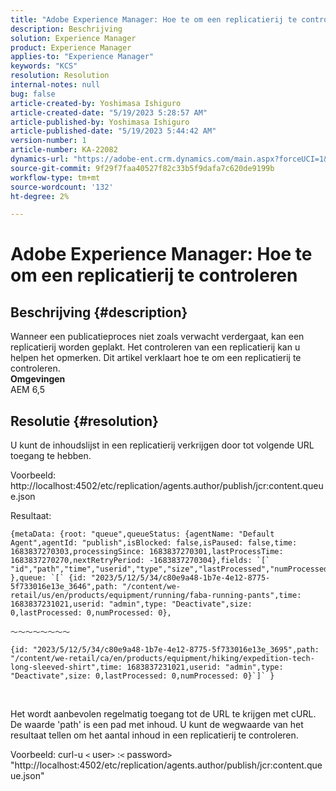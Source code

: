 ```yaml
---
title: "Adobe Experience Manager: Hoe te om een replicatierij te controleren"
description: Beschrijving
solution: Experience Manager
product: Experience Manager
applies-to: "Experience Manager"
keywords: "KCS"
resolution: Resolution
internal-notes: null
bug: false
article-created-by: Yoshimasa Ishiguro
article-created-date: "5/19/2023 5:28:57 AM"
article-published-by: Yoshimasa Ishiguro
article-published-date: "5/19/2023 5:44:42 AM"
version-number: 1
article-number: KA-22082
dynamics-url: "https://adobe-ent.crm.dynamics.com/main.aspx?forceUCI=1&pagetype=entityrecord&etn=knowledgearticle&id=29749607-06f6-ed11-8848-6045bd006b25"
source-git-commit: 9f29f7faa40527f82c33b5f9dafa7c620de9199b
workflow-type: tm+mt
source-wordcount: '132'
ht-degree: 2%

---
```


# Adobe Experience Manager: Hoe te om een replicatierij te controleren

## Beschrijving {#description}

Wanneer een publicatieproces niet zoals verwacht verdergaat, kan een replicatierij worden geplakt. Het controleren van een replicatierij kan u helpen het opmerken. Dit artikel verklaart hoe te om een replicatierij te controleren.
 <br><b>Omgevingen</b><br>AEM 6,5

## Resolutie {#resolution}


U kunt de inhoudslijst in een replicatierij verkrijgen door tot volgende URL toegang te hebben.

Voorbeeld: http://localhost:4502/etc/replication/agents.author/publish/jcr:content.queue.json

Resultaat:


```
{metaData: {root: "queue",queueStatus: {agentName: "Default Agent",agentId: "publish",isBlocked: false,isPaused: false,time: 1683837270303,processingSince: 1683837270301,lastProcessTime: 1683837270270,nextRetryPeriod: -1683837270304},fields: `[` "id","path","time","userid","type","size","lastProcessed","numProcessed"`]` },queue: `[` {id: "2023/5/12/5/34/c80e9a48-1b7e-4e12-8775-5f733016e13e_3646",path: "/content/we-retail/us/en/products/equipment/running/faba-running-pants",time: 1683837231021,userid: "admin",type: "Deactivate",size: 0,lastProcessed: 0,numProcessed: 0},
```


`〜〜〜〜〜〜〜〜`






```
{id: "2023/5/12/5/34/c80e9a48-1b7e-4e12-8775-5f733016e13e_3695",path: "/content/we-retail/ca/en/products/equipment/hiking/expedition-tech-long-sleeved-shirt",time: 1683837231021,userid: "admin",type: "Deactivate",size: 0,lastProcessed: 0,numProcessed: 0}`]` }
```


 


Het wordt aanbevolen regelmatig toegang tot de URL te krijgen met cURL. De waarde &#39;path&#39; is een pad met inhoud. U kunt de wegwaarde van het resultaat tellen om het aantal inhoud in een replicatierij te controleren.

Voorbeeld: curl-u `<` user`>` :`<` password`>`  &quot;http://localhost:4502/etc/replication/agents.author/publish/jcr:content.queue.json&quot;
